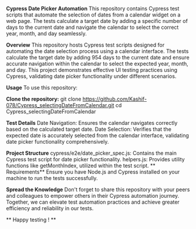 **Cypress Date Picker Automation**
This repository contains Cypress test scripts that automate the selection of dates from a calendar widget on a web page. The tests calculate a target date by adding a specific number of days to the current date and navigate the calendar to select the correct year, month, and day seamlessly.

**Overview**
This repository hosts Cypress test scripts designed for automating the date selection process using a calendar interface. The tests calculate the target date by adding 954 days to the current date and ensure accurate navigation within the calendar to select the expected year, month, and day. This project demonstrates effective UI testing practices using Cypress, validating date picker functionality under different scenarios.

**Usage**
To use this repository:

**Clone the repository:**
git clone https://github.com/Kashif-078/Cypress_selectingDateFromCalendar.git
cd Cypress_selectingDateFromCalendar

**Test Details**
Date Navigation: Ensures the calendar navigates correctly based on the calculated target date.
Date Selection: Verifies that the expected date is accurately selected from the calendar interface, validating date picker functionality comprehensively.

**Project Structure**
cypress/e2e/date_picker_spec.js: Contains the main Cypress test script for date picker functionality.
helpers.js: Provides utility functions like getMonthIndex, utilized within the test script.
**
Requirements**
Ensure you have Node.js and Cypress installed on your machine to run the tests successfully.

**Spread the Knowledge** 
Don't forget to share this repository with your peers and colleagues to empower others in their Cypress automation journey. Together, we can elevate test automation practices and achieve greater efficiency and reliability in our tests.

** Happy testing ! **
